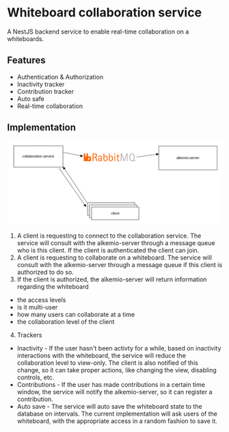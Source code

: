 # Whiteboard collaboration service
A NestJS backend service to enable real-time collaboration on a whiteboards.

## Features
- Authentication & Authorization
- Inactivity tracker
- Contribution tracker
- Auto safe
- Real-time collaboration

## Implementation
<img src="docs/images/diagram.png" alt="Component Diagram" width="600" />

1. A client is requesting to connect to the collaboration service.
The service will consult with the alkemio-server through a message queue who is this client.
If the client is authenticated the client can join.
2. A client is requesting to collaborate on a whiteboard.
The service will consult with the alkemio-server through a message queue if this client is authorized to do so.
3. If the client is authorized, the alkemio-server will return information regarding the whiteboard
- the access levels
- is it multi-user
- how many users can collaborate at a time
- the collaboration level of the client
4. Trackers
- Inactivity - If the user hasn't been activty for a while, based on inactivity interactions with the whiteboard,
the service will reduce the collaboration level to view-only.
The client is also notified of this change, so it can take proper actions, like changing the view, disabling controls, etc.
- Contributions - If the user has made contributions in a certain time window, the service will notify the alkemio-server,
so it can register a contribution.
- Auto save - The service will auto save the whiteboard state to the database on intervals.
The current implementation will ask users of the whiteboard, with the appropriate access in a random fashion to save it.